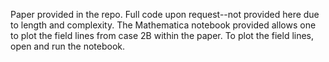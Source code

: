 Paper provided in the repo. Full code upon request--not provided here due to length and complexity. The Mathematica notebook provided allows one to plot the field lines from case 2B within the paper. To plot the field lines, open and run the notebook.
